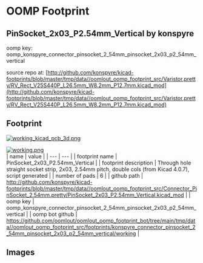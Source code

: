 # OOMP Footprint  
## PinSocket_2x03_P2.54mm_Vertical  by konspyre  
  
oomp key: oomp_konspyre_connector_pinsocket_2_54mm_pinsocket_2x03_p2_54mm_vertical  
  
source repo at: [http://github.com/konspyre/kicad-footprints/blob/master/tmp/data//oomlout_oomp_footprint_src/Varistor.pretty/RV_Rect_V25S440P_L26.5mm_W8.2mm_P12.7mm.kicad_mod](http://github.com/konspyre/kicad-footprints/blob/master/tmp/data//oomlout_oomp_footprint_src/Varistor.pretty/RV_Rect_V25S440P_L26.5mm_W8.2mm_P12.7mm.kicad_mod)  
## Footprint  
  
[![working_kicad_pcb_3d.png](working_kicad_pcb_3d_600.png)](working_kicad_pcb_3d.png)  
  
[![working.png](working_600.png)](working.png)  
| name | value | 
| --- | --- | 
| footprint name | PinSocket_2x03_P2.54mm_Vertical | 
| footprint description | Through hole straight socket strip, 2x03, 2.54mm pitch, double cols (from Kicad 4.0.7), script generated | 
| number of pads | 6 | 
| github path | http://github.com/konspyre/kicad-footprints/blob/master/tmp/data//oomlout_oomp_footprint_src/Connector_PinSocket_2.54mm.pretty/PinSocket_2x03_P2.54mm_Vertical.kicad_mod | 
| oomp key | oomp_konspyre_connector_pinsocket_2_54mm_pinsocket_2x03_p2_54mm_vertical | 
| oomp bot github | https://github.com/oomlout/oomlout_oomp_footprint_bot/tree/main/tmp/data//oomlout_oomp_footprint_src/footprints/konspyre_connector_pinsocket_2_54mm_pinsocket_2x03_p2_54mm_vertical/working | 
## Images  

